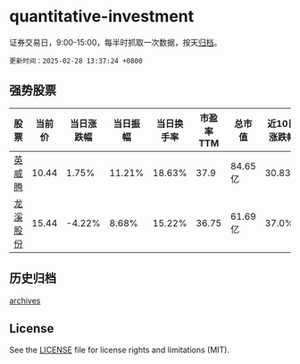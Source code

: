 # quantitative-investment

证券交易日，9:00-15:00，每半时抓取一次数据，按天[归档](archives)。

`更新时间：2025-02-28 13:37:24 +0800`

## 强势股票

|股票|当前价|当日涨跌幅|当日振幅|当日换手率|市盈率TTM|总市值|近10日涨跌幅|
|----|----|----|----|----|----|----|----|
|[英威腾](https://xueqiu.com/S/SZ002334)|10.44|1.75%|11.21%|18.63%|37.9|84.65亿|30.83%|
|[龙溪股份](https://xueqiu.com/S/SH600592)|15.44|-4.22%|8.68%|15.22%|36.75|61.69亿|37.0%|

## 历史归档

[archives](archives)

## License

See the [LICENSE](LICENSE) file for license rights and limitations (MIT).